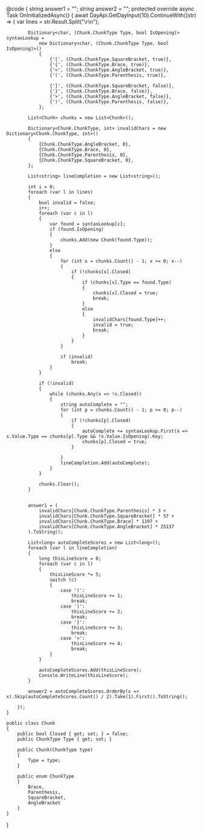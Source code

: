 @code
{
    string answer1 = "";
    string answer2 = "";
    protected override async Task OnInitializedAsync()
    {
        await DayApi.GetDayInput(10).ContinueWith((str) =>
        {
            var lines = str.Result.Split("\r\n");

            Dictionary<char, (Chunk.ChunkType Type, bool IsOpening)> syntaxLookup =
                new Dictionary<char, (Chunk.ChunkType Type, bool IsOpening)>()
                {
                    {'[', (Chunk.ChunkType.SquareBracket, true)},
                    {'{', (Chunk.ChunkType.Brace, true)},
                    {'<', (Chunk.ChunkType.AngleBracket, true)},
                    {'(', (Chunk.ChunkType.Parenthesis, true)},

                    {']', (Chunk.ChunkType.SquareBracket, false)},
                    {'}', (Chunk.ChunkType.Brace, false)},
                    {'>', (Chunk.ChunkType.AngleBracket, false)},
                    {')', (Chunk.ChunkType.Parenthesis, false)},
                };

            List<Chunk> chunks = new List<Chunk>();

            Dictionary<Chunk.ChunkType, int> invalidChars = new Dictionary<Chunk.ChunkType, int>()
            {
                {Chunk.ChunkType.AngleBracket, 0},
                {Chunk.ChunkType.Brace, 0},
                {Chunk.ChunkType.Parenthesis, 0},
                {Chunk.ChunkType.SquareBracket, 0},
            };

            List<string> lineCompletion = new List<string>();

            int i = 0;
            foreach (var l in lines)
            {
                bool invalid = false;
                i++;
                foreach (var c in l)
                {
                    var found = syntaxLookup[c];
                    if (found.IsOpening)
                    {
                        chunks.Add(new Chunk(found.Type));
                    }
                    else
                    {
                        for (int x = chunks.Count() - 1; x >= 0; x--)
                        {
                            if (!chunks[x].Closed)
                            {
                                if (chunks[x].Type == found.Type)
                                {
                                    chunks[x].Closed = true;
                                    break;
                                }
                                else
                                {
                                    invalidChars[found.Type]++;
                                    invalid = true;
                                    break;
                                }
                            }
                        }

                        if (invalid)
                            break;
                    }
                }

                if (!invalid)
                {
                    while (chunks.Any(x => !x.Closed))
                    {
                        string autoComplete = "";
                        for (int p = chunks.Count() - 1; p >= 0; p--)
                        {
                            if (!chunks[p].Closed)
                            {
                                autoComplete += syntaxLookup.First(x => x.Value.Type == chunks[p].Type && !x.Value.IsOpening).Key;
                                chunks[p].Closed = true;
                            }

                        }
                        lineCompletion.Add(autoComplete);
                    }
                }

                chunks.Clear();
            }


            answer1 = (
                invalidChars[Chunk.ChunkType.Parenthesis] * 3 +
                invalidChars[Chunk.ChunkType.SquareBracket] * 57 +
                invalidChars[Chunk.ChunkType.Brace] * 1197 +
                invalidChars[Chunk.ChunkType.AngleBracket] * 25137
            ).ToString();

            List<long> autoCompleteScores = new List<long>();
            foreach (var l in lineCompletion)
            {
                long thisLineScore = 0;
                foreach (var c in l)
                {
                    thisLineScore *= 5;
                    switch (c)
                    {
                        case ')':
                            thisLineScore += 1;
                            break;
                        case ']':
                            thisLineScore += 2;
                            break;
                        case '}':
                            thisLineScore += 3;
                            break;
                        case '>':
                            thisLineScore += 4;
                            break;
                    }
                }

                autoCompleteScores.Add(thisLineScore);
                Console.WriteLine(thisLineScore);
            }

            answer2 = autoCompleteScores.OrderBy(x => x).Skip(autoCompleteScores.Count() / 2).Take(1).First().ToString();

        });
    }

    public class Chunk
    {
        public bool Closed { get; set; } = false;
        public ChunkType Type { get; set; }

        public Chunk(ChunkType type)
        {
            Type = type;
        }

        public enum ChunkType
        {
            Brace,
            Parenthesis,
            SquareBracket,
            AngleBracket
        }
    }
}
